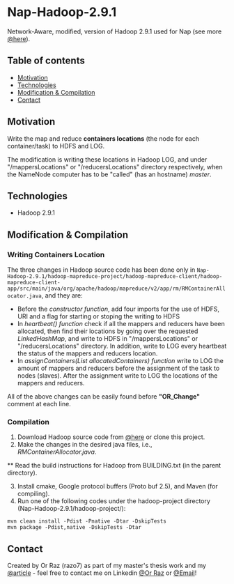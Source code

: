# Nap-Hadoop-2.9.1

Network-Aware, modified, version of Hadoop 2.9.1 used for Nap (see more [@here](https://github.com/razo7/Nap)).

## Table of contents
* [Motivation](#Introduction)
* [Technologies](#technologies)
* [Modification & Compilation](#Launch)
* [Contact](#Contact)


## Motivation
Write the map and reduce __containers locations__ (the node for each container/task) to HDFS and LOG.

The modification is writing these locations in Hadoop LOG, and under "/mappersLocations" or "/reducersLocations" directory respectively, when the NameNode computer has to be "called" (has an hostname) _master_.
 
## Technologies
* Hadoop 2.9.1

## Modification & Compilation

### Writing Containers Location
The three changes in Hadoop source code has been done only in ```Nap-Hadoop-2.9.1/hadoop-mapreduce-project/hadoop-mapreduce-client/hadoop-mapreduce-client-app/src/main/java/org/apache/hadoop/mapreduce/v2/app/rm/RMContainerAllocator.java```, and they are:

+ Before the _constructor function_, add four imports for the use of HDFS, URI and a flag for starting or stoping the writing to HDFS
+ In _heartbeat() function_ check if all the mappers and reducers have been allocated, then find their locations by going over the requested _LinkedHashMap_, and write to HDFS in "/mappersLocations" or "/reducersLocations" directory.
In addition, write to LOG every heartbeat the status of the mappers and reducers location.
+ In _assignContainers(List<Container> allocatedContainers) function_ write to LOG the amount of mappers and reducers before the assignment of the task to nodes (slaves). After the assignment write to LOG the locations of the mappers and reducers.

All of the above changes can be easily found before **"OR_Change"** comment at each line.
### Compilation 
1. Download Hadoop source code from [@here](https://hadoop.apache.org/releases.html) or clone this project.
2. Make the changes in the desired java files, i.e., _RMContainerAllocator.java_.

** Read the build instructions for Hadoop from BUILDING.txt (in the parent directory).

3. Install cmake, Google protocol buffers (Proto buf 2.5), and Maven (for compiling).
4. Run one of the following codes under the hadoop-project directory (Nap-Hadoop-2.9.1/hadoop-project/):

```
mvn clean install -Pdist -Pnative -Dtar -DskipTests 
mvn package -Pdist,native -DskipTests -Dtar
```

## Contact
Created by Or Raz (razo7) as part of my master's thesis work and my [@article](IEEE.com) - feel free to contact me on Linkedin [@Or Raz](https://www.linkedin.com/in/or-raz/) or [@Email](razo@post.bgu.ac.il)!

